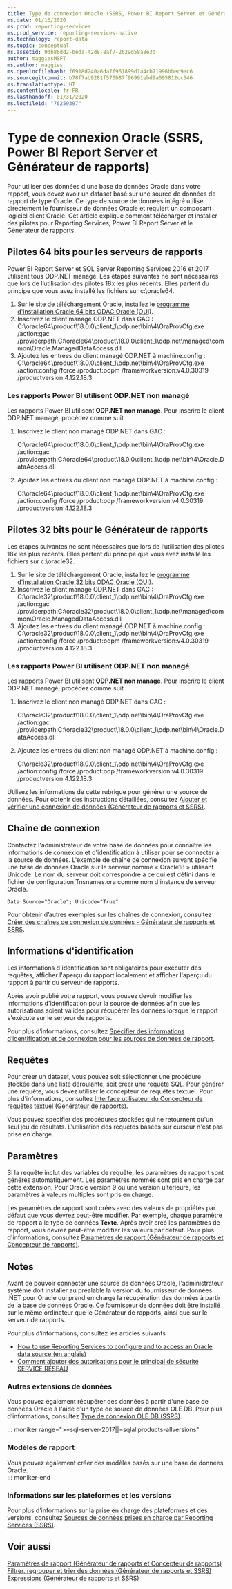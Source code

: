 ```yaml
---
title: Type de connexion Oracle (SSRS, Power BI Report Server et Générateur de rapports) | Microsoft Docs
ms.date: 01/16/2020
ms.prod: reporting-services
ms.prod_service: reporting-services-native
ms.technology: report-data
ms.topic: conceptual
ms.assetid: 9db86dd2-beda-42d8-8af7-2629d58a8e3d
author: maggiesMSFT
ms.author: maggies
ms.openlocfilehash: f6918d240a6da7f961899d1a4cb71996bbec9ec6
ms.sourcegitcommit: b78f7ab9281f570b87f96991ebd9a095812cc546
ms.translationtype: HT
ms.contentlocale: fr-FR
ms.lasthandoff: 01/31/2020
ms.locfileid: "76259397"
---
```

# <a name="oracle-connection-type-ssrs-power-bi-report-server-and-report-builder"></a>Type de connexion Oracle (SSRS, Power BI Report Server et Générateur de rapports)

Pour utiliser des données d'une base de données Oracle dans votre rapport, vous devez avoir un dataset basé sur une source de données de rapport de type Oracle. Ce type de source de données intégré utilise directement le fournisseur de données Oracle et requiert un composant logiciel client Oracle. Cet article explique comment télécharger et installer des pilotes pour Reporting Services, Power BI Report Server et le Générateur de rapports.

## <a name="64-bit-drivers-for-the-report-servers"></a>Pilotes 64 bits pour les serveurs de rapports

Power BI Report Server et SQL Server Reporting Services 2016 et 2017 utilisent tous ODP.NET managé. Les étapes suivantes ne sont nécessaires que lors de l’utilisation des pilotes 18x les plus récents. Elles partent du principe que vous avez installé les fichiers sur c:\oracle64.

1. Sur le site de téléchargement Oracle, installez le [programme d'installation Oracle 64 bits ODAC Oracle (OUI)](https://www.oracle.com/technetwork/topics/dotnet/downloads/odacdeploy-4242173.html). 
2. Inscrivez le client managé ODP.NET dans GAC :  C:\oracle64\product\18.0.0\client_1\odp.net\bin\4\OraProvCfg.exe /action:gac /providerpath:C:\oracle64\product\18.0.0\client_1\odp.net\managed\common\Oracle.ManagedDataAccess.dll
3. Ajoutez les entrées du client managé ODP.NET à machine.config :  C:\oracle64\product\18.0.0\client_1\odp.net\bin\4\OraProvCfg.exe /action:config /force /product:odpm /frameworkversion:v4.0.30319 /productversion:4.122.18.3

### <a name="power-bi-reports-use-unmanaged-odpnet"></a>Les rapports Power BI utilisent ODP.NET non managé

Les rapports Power BI utilisent **ODP.NET non managé**. Pour inscrire le client ODP.NET managé, procédez comme suit :

1. Inscrivez le client non managé ODP.NET dans GAC :

   C:\oracle64\product\18.0.0\client_1\odp.net\bin\4\OraProvCfg.exe /action:gac /providerpath:C:\oracle64\product\18.0.0\client_1\odp.net\bin\4\Oracle.DataAccess.dll
2. Ajoutez les entrées du client non managé ODP.NET à machine.config :

   C:\oracle64\product\18.0.0\client_1\odp.net\bin\4\OraProvCfg.exe /action:config /force /product:odp /frameworkversion:v4.0.30319 /productversion:4.122.18.3
 
## <a name="32-bit-drivers-for-report-builder"></a>Pilotes 32 bits pour le Générateur de rapports

Les étapes suivantes ne sont nécessaires que lors de l’utilisation des pilotes 18x les plus récents. Elles partent du principe que vous avez installé les fichiers sur c:\oracle32.

1. Sur le site de téléchargement Oracle, installez le [programme d'installation Oracle 32 bits ODAC Oracle (OUI)](https://www.oracle.com/technetwork/topics/dotnet/downloads/odacdev-4242174.html).
2. Inscrivez le client managé ODP.NET dans GAC :  C:\oracle32\product\18.0.0\client_1\odp.net\bin\4\OraProvCfg.exe /action:gac /providerpath:C:\oracle32\product\18.0.0\client_1\odp.net\managed\common\Oracle.ManagedDataAccess.dll
3. Ajoutez les entrées du client managé ODP.NET à machine.config :  C:\oracle32\product\18.0.0\client_1\odp.net\bin\4\OraProvCfg.exe /action:config /force /product:odpm /frameworkversion:v4.0.30319 /productversion:4.122.18.3

### <a name="power-bi-reports-use-unmanaged-odpnet"></a>Les rapports Power BI utilisent ODP.NET non managé  

Les rapports Power BI utilisent **ODP.NET non managé**. Pour inscrire le client ODP.NET managé, procédez comme suit :

1. Inscrivez le client non managé ODP.NET dans GAC :

   C:\oracle32\product\18.0.0\client_1\odp.net\bin\4\OraProvCfg.exe /action:gac /providerpath:C:\oracle32\product\18.0.0\client_1\odp.net\bin\4\Oracle.DataAccess.dll
2. Ajoutez les entrées du client non managé ODP.NET à machine.config :

   C:\oracle32\product\18.0.0\client_1\odp.net\bin\4\OraProvCfg.exe /action:config /force /product:odp /frameworkversion:v4.0.30319 /productversion:4.122.18.3
 

 Utilisez les informations de cette rubrique pour générer une source de données. Pour obtenir des instructions détaillées, consultez [Ajouter et vérifier une connexion de données &#40;Générateur de rapports et SSRS&#41;](../../reporting-services/report-data/add-and-verify-a-data-connection-report-builder-and-ssrs.md).  
  
##  <a name="Connection"></a> Chaîne de connexion  
 Contactez l'administrateur de votre base de données pour connaître les informations de connexion et d'identification à utiliser pour se connecter à la source de données. L'exemple de chaîne de connexion suivant spécifie une base de données Oracle sur le serveur nommé « Oracle18 » utilisant Unicode. Le nom du serveur doit correspondre à ce qui est défini dans le fichier de configuration Tnsnames.ora comme nom d'instance de serveur Oracle.  
  
```  
Data Source="Oracle"; Unicode="True"  
```  
  
 Pour obtenir d’autres exemples sur les chaînes de connexion, consultez [Créer des chaînes de connexion de données - Générateur de rapports et SSRS](../../reporting-services/report-data/data-connections-data-sources-and-connection-strings-report-builder-and-ssrs.md).  
  
##  <a name="Credentials"></a> Informations d'identification  
 Les informations d'identification sont obligatoires pour exécuter des requêtes, afficher l'aperçu du rapport localement et afficher l'aperçu du rapport à partir du serveur de rapports.  
  
 Après avoir publié votre rapport, vous pouvez devoir modifier les informations d'identification pour la source de données afin que les autorisations soient valides pour récupérer les données lorsque le rapport s'exécute sur le serveur de rapports.  
  
 Pour plus d’informations, consultez [Spécifier des informations d’identification et de connexion pour les sources de données de rapport](specify-credential-and-connection-information-for-report-data-sources.md).  
  
  
##  <a name="Query"></a> Requêtes  
 Pour créer un dataset, vous pouvez soit sélectionner une procédure stockée dans une liste déroulante, soit créer une requête SQL. Pour générer une requête, vous devez utiliser le concepteur de requêtes textuel. Pour plus d’informations, consultez [Interface utilisateur du Concepteur de requêtes textuel &#40;Générateur de rapports&#41;](../../reporting-services/report-data/text-based-query-designer-user-interface-report-builder.md).  
  
 Vous pouvez spécifier des procédures stockées qui ne retournent qu'un seul jeu de résultats. L'utilisation des requêtes basées sur curseur n'est pas prise en charge.  
  
##  <a name="Parameters"></a> Paramètres  
 Si la requête inclut des variables de requête, les paramètres de rapport sont générés automatiquement. Les paramètres nommés sont pris en charge par cette extension. Pour Oracle version 9 ou une version ultérieure, les paramètres à valeurs multiples sont pris en charge.  
  
 Les paramètres de rapport sont créés avec des valeurs de propriétés par défaut que vous devrez peut-être modifier. Par exemple, chaque paramètre de rapport a le type de données **Texte**. Après avoir créé les paramètres de rapport, vous devrez peut-être modifier les valeurs par défaut. Pour plus d'informations, consultez [Paramètres de rapport &#40;Générateur de rapports et Concepteur de rapports&#41;](../../reporting-services/report-design/report-parameters-report-builder-and-report-designer.md).  
  
  
##  <a name="Remarks"></a> Notes  
 Avant de pouvoir connecter une source de données Oracle, l'administrateur système doit installer au préalable la version du fournisseur de données .NET pour Oracle qui prend en charge la récupération des données à partir de la base de données Oracle. Ce fournisseur de données doit être installé sur le même ordinateur que le Générateur de rapports, ainsi que sur le serveur de rapports.  
  
 Pour plus d’informations, consultez les articles suivants :  
  
-   [How to use Reporting Services to configure and to access an Oracle data source (en anglais)](https://support.microsoft.com/kb/834305)  
-   [Comment ajouter des autorisations pour le principal de sécurité SERVICE RÉSEAU](https://support.microsoft.com/kb/870668)  
  
### <a name="alternate-data-extensions"></a>Autres extensions de données 
 
 Vous pouvez également récupérer des données à partir d'une base de données Oracle à l'aide d'un type de source de données OLE DB. Pour plus d’informations, consultez [Type de connexion OLE DB &#40;SSRS&#41;](../../reporting-services/report-data/ole-db-connection-type-ssrs.md).  

::: moniker range=">=sql-server-2017||=sqlallproducts-allversions" 
### <a name="report-models"></a>Modèles de rapport  

 Vous pouvez également créer des modèles basés sur une base de données Oracle.  
::: moniker-end
   
### <a name="platform-and-version-information"></a>Informations sur les plateformes et les versions  

 Pour plus d’informations sur la prise en charge des plateformes et des versions, consultez [Sources de données prises en charge par Reporting Services &#40;SSRS&#41;](../../reporting-services/report-data/data-sources-supported-by-reporting-services-ssrs.md).  

  
## <a name="see-also"></a>Voir aussi

 [Paramètres de rapport &#40;Générateur de rapports et Concepteur de rapports&#41;](../../reporting-services/report-design/report-parameters-report-builder-and-report-designer.md)   
 [Filtrer, regrouper et trier des données &#40;Générateur de rapports et SSRS&#41;](../../reporting-services/report-design/filter-group-and-sort-data-report-builder-and-ssrs.md)   
 [Expressions &#40;Générateur de rapports et SSRS&#41;](../../reporting-services/report-design/expressions-report-builder-and-ssrs.md)  
  
  

